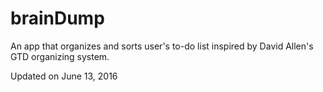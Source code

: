 # brainDump
An app that organizes and sorts user's to-do list inspired by David Allen's GTD organizing system.

Updated on June 13, 2016
